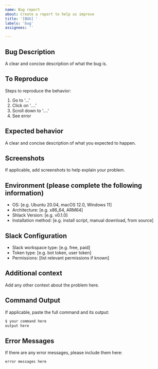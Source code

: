 ```yaml
---
name: Bug report
about: Create a report to help us improve
title: '[BUG] '
labels: 'bug'
assignees: ''

---
```


## Bug Description

A clear and concise description of what the bug is.

## To Reproduce

Steps to reproduce the behavior:

1. Go to '...'
2. Click on '....'
3. Scroll down to '....'
4. See error

## Expected behavior

A clear and concise description of what you expected to happen.

## Screenshots

If applicable, add screenshots to help explain your problem.

## Environment (please complete the following information)

- OS: [e.g. Ubuntu 20.04, macOS 12.0, Windows 11]
- Architecture: [e.g. x86_64, ARM64]
- Shlack Version: [e.g. v0.1.0]
- Installation method: [e.g. install script, manual download, from source]

## Slack Configuration

- Slack workspace type: [e.g. free, paid]
- Token type: [e.g. bot token, user token]
- Permissions: [list relevant permissions if known]

## Additional context

Add any other context about the problem here.

## Command Output

If applicable, paste the full command and its output:

```bash
$ your command here
output here
```

## Error Messages

If there are any error messages, please include them here:

```text
error messages here
```

